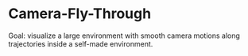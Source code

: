 # Camera-Fly-Through
Goal: visualize a large environment with smooth camera motions along trajectories inside a self-made environment.
